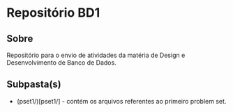 # Repositório BD1

## Sobre

Repositório para o envio de atividades da matéria de Design e Desenvolvimento
de Banco de Dados.

## Subpasta(s)

* (pset1/)[pset1/] - contém os arquivos referentes ao primeiro problem set.

